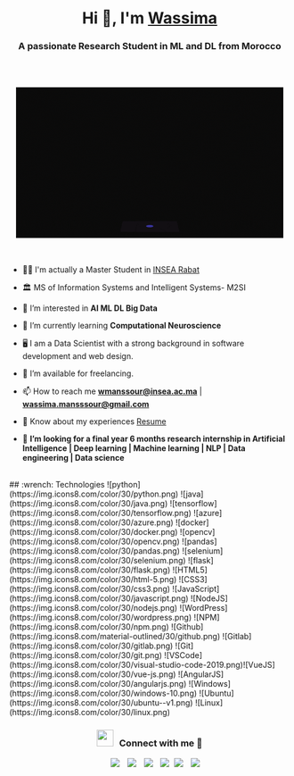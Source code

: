 <h1 align="center">Hi 👋, I'm <a href="https://100rabhcsmc.github.io/Me.io/" target="blank">
Wassima</a></h1>
<h3 align="center">A passionate Research Student in ML and DL from Morocco </h3>
<br>
<br>
<p align="center">
  <img  alt="GIF" src="https://github.com/wassima-manssour/wassima-manssour-portfolio/blob/main/images/giphy.gif">
</p>

<br>

- 👩‍🎓 I'm actually a Master Student in <a href="https://insea.ac.ma/" target="blank">INSEA Rabat</a>

- 🏛️ MS of Information Systems and Intelligent Systems- M2SI

- 💝 I’m interested in **AI ML DL Big Data**

- 🌱 I’m currently learning **Computational Neuroscience**

- 🖥️ I am a Data Scientist with a strong background in software development and web design.

- 🤝 I’m available for freelancing.

- 📫 How to reach me **wmanssour@insea.ac.ma** | **wassima.mansssour@gmail.com**

- 📄 Know about my experiences <a href="https://github.com/wassima-manssour/wassima-manssour-portfolio/blob/main/resume/Wassima_CV_2022.pdf target=b_blank" target="blank">Resume</a>

- 👀  **I’m looking for a final year 6 months research internship in Artificial Intelligence | Deep learning | Machine learning | NLP | Data engineering | Data science**

<br>
## :wrench: Technologies
![python](https://img.icons8.com/color/30/python.png)
![java](https://img.icons8.com/color/30/java.png)
![tensorflow](https://img.icons8.com/color/30/tensorflow.png)
![azure](https://img.icons8.com/color/30/azure.png)
![docker](https://img.icons8.com/color/30/docker.png)
![opencv](https://img.icons8.com/color/30/opencv.png)
![pandas](https://img.icons8.com/color/30/pandas.png)
![selenium](https://img.icons8.com/color/30/selenium.png)
![flask](https://img.icons8.com/color/30/flask.png)
![HTML5](https://img.icons8.com/color/30/html-5.png)
![CSS3](https://img.icons8.com/color/30/css3.png)
![JavaScript](https://img.icons8.com/color/30/javascript.png)
![NodeJS](https://img.icons8.com/color/30/nodejs.png)
![WordPress](https://img.icons8.com/color/30/wordpress.png)
![NPM](https://img.icons8.com/color/30/npm.png)
![Github](https://img.icons8.com/material-outlined/30/github.png)
![Gitlab](https://img.icons8.com/color/30/gitlab.png)
![Git](https://img.icons8.com/color/30/git.png)
![VSCode](https://img.icons8.com/color/30/visual-studio-code-2019.png)![VueJS](https://img.icons8.com/color/30/vue-js.png)
![AngularJS](https://img.icons8.com/color/30/angularjs.png)
![Windows](https://img.icons8.com/color/30/windows-10.png)
![Ubuntu](https://img.icons8.com/color/30/ubuntu--v1.png)
![Linux](https://img.icons8.com/color/30/linux.png)

<br/>

<h3 align="center" > <img src="https://media.giphy.com/media/iY8CRBdQXODJSCERIr/giphy.gif" width="30" height="30" style="margin-right: 10px;">Connect with me 🤝 </h3>

<p align="center">

 <div align="center"  class="icons-social" style="margin-left: 10px;">
        <a style="margin-left: 10px;"  target="_blank" href="https://www.linkedin.com/in/wassima-manssour-b48a7018a/">
		          <img src="https://img.icons8.com/doodle/40/000000/linkedin--v2.png"></a>
        <a style="margin-left: 10px;" target="_blank" href="https://github.com/wassima-manssour">
		          <img src="https://img.icons8.com/doodle/40/000000/github--v1.png"></a>
        <a style="margin-left: 10px;" target="_blank" href="https://www.instagram.com/wassima_manssour_/?hl=en">
		          <img src="https://img.icons8.com/doodle/40/000000/instagram-new--v2.png"></a>
	      <a style="margin-left: 10px;" target="_blank" href="https://www.youtube.com/channel/UCGFdt2CaE53qXorFvKSAi_g">
		          <img src="https://img.icons8.com/doodle/1x/youtube--v2.png" ></a>
	      <a style="margin-left: 5px;" target="_blank" href="https://github.com/wassima-manssour/wassima-manssour-portfolio/blob/main/resume/Wassima_CV_2022.pdf target=b_blank">
		          <img src="https://img.icons8.com/plasticine/0.5x/resume.png" ></a>
        <a style="margin-left: 10px;" target="_blank" href="https://www.buymeacoffee.com/manswassimW">
		          <img src="https://img.icons8.com/plasticine/0.5x/coffee-to-go.png" ></a> 
              
  </div>

</p>
